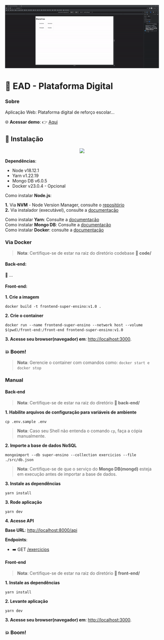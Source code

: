 <div align="center">
    <img src="resources/preview-v1.0.gif">
</div>

# :rocket: EAD - Plataforma Digital

### Sobre

Aplicação Web: Plataforma digital de reforço escolar...

:globe_with_meridians: __Acessar demo__: :point_right: [Aqui](https://main--fe-super-ensino.netlify.app/)

## :electric_plug: Instalação

<div align="center">
    <img src="resources/preview-installv1.0.gif">
</div>

__Dependências__:

* Node v18.12.1
* Yarn v1.22.19
* Mongo DB v6.0.5
* Docker v23.0.4 - Opcional

Como instalar **Node.js**:   

__1.__ Via **NVM** - Node Version Manager, consulte o [repositório](https://github.com/nvm-sh/nvm)   
__2.__ Via instalador (executável), consulte a [documentação](https://nodejs.org/en/download)

Como instalar **Yarn**: Consulte a [documentação](https://classic.yarnpkg.com/lang/en/docs/install/#debian-stable)   
Como instalar **Mongo DB**: Consulte a [documentação](https://www.mongodb.com/docs/manual/installation/)   
Como instalar **Docker**: consulte a [documentação](https://docs.docker.com/get-docker)

### Via Docker

> **Nota**: 
Certifique-se de estar na raiz do diretório codebase **:open_file_folder: code/**

#### Back-end:

:construction: ...

#### Front-end:

__1. Crie a imagem__

```
docker build -t frontend-super-ensino:v1.0 .
```
__2. Crie o container__

```
docker run --name frontend-super-ensino --network host --volume $(pwd)/front-end:/front-end frontend-super-ensino:v1.0
```

__3. Acesse seu browser(navegador) em__: [http://localhost:3000](http://localhost:3000).
### :boom: Boom!

> __Nota__: Gerencie o container com comandos como: `docker start e docker stop`

### Manual
#### Back-end

> **Nota**: 
Certifique-se de estar na raiz do diretório **:open_file_folder: back-end/**

__1. Habilite arquivos de configuração para variáveis de ambiente__

```
cp .env.sample .env
```
> __Nota__:
Caso seu Shell não entenda o comando `cp`, faça a cópia manualmente.

__2. Importe a base de dados NoSQL__

```
mongoimport --db super-ensino --collection exercicios --file ./src/db.json
```
> **Nota**: 
Certifique-se de que o serviço do **Mongo DB(mongd)** esteja em execução antes de importar a base de dados.

__3. Instale as dependências__

```
yarn install
```
__3. Rode aplicação__

```
yarn dev
```
__4. Acesse API__

__Base URL__: [http://localhost:8000/api](http://localhost:8000/api)   

__Endpoints__:
* :arrow_right: GET [/exercicios](http://localhost:8000/api/exercicios)

#### Front-end

> **Nota**: 
Certifique-se de estar na raiz do diretório **:open_file_folder: front-end/**

__1. Instale as dependências__

```
yarn install
```

__2. Levante aplicação__

```
yarn dev
```

__3. Acesse seu browser(navegador) em__: [http://localhost:3000](http://localhost:3000).

### :boom: Boom!
